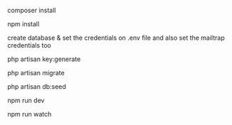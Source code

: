 composer install

npm install

create database & set the credentials on .env file and also set the mailtrap credentials too

php artisan key:generate

php artisan migrate

php artisan db:seed

npm run dev

npm run watch
